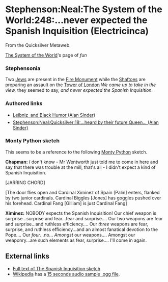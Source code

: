 
# Stephenson:Neal:The System of the World:248:...never expected the Spanish Inquisition (Electricinca)

From the Quicksilver Metaweb.

[The System of the World](/the-system-of-the-world)'s page of *fun*
### Stephensonia


Two [Jews](/jew) are present in the [Fire Monument](/) while the [Shaftoes](/shaftoe-family) are preparing an assault on the [Tower of London](/tower-of-london)
*We came up to take in the view,* they seemed to say, *and never expected the Spanish Inquisition.*

### Authored links


* [Leibniz  and Black Humor (Alan Sinder)](/leibniz-and-black-humor-alan-sinder)
* [Stephenson:Neal:Quicksilver:18:...heard by their future Queen... (Alan Sinder)](/stephenson-neal-quicksilver-18-heard-by-their-future-queen-alan-sinder)


### Monty Python sketch


This seems to be a reference to the following [Monty Python](/) sketch.

**Chapman:** *I* don't know - Mr Wentworth just told me to come in here and say that there was trouble at the mill, that's all - I didn't expect a kind of Spanish Inquisition.

[JARRING CHORD]

[The door flies open and Cardinal Ximinez of Spain [Palin] enters, flanked by two junior cardinals. Cardinal Biggles [Jones] has goggles pushed over his forehead. Cardinal Fang [Gilliam] is just Cardinal Fang]

**Ximinez:** NOBODY expects the Spanish Inquisition! Our chief weapon is surprise...surprise and fear...fear and surprise.... Our two weapons are fear and surprise...and ruthless efficiency.... Our *three* weapons are fear, surprise, and ruthless efficiency...and an almost fanatical devotion to the Pope.... Our *four*...no... *Amongst* our weapons.... Amongst our weaponry...are such elements as fear, surprise.... I'll come in again.

## External links


* [Full text of The Spanish Inquisition sketch](/http-www-ai-mit-edu-people-paulfitz-spanish-script-html)
* [Wikipedia](/) has a [15 seconds audio sample .ogg file](/http-upload-wikimedia-org-wikipedia-en-0-0f-the-spanish-inquisition-ogg).
